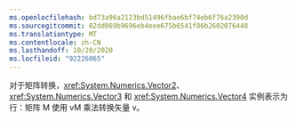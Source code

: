 ```yaml
---
ms.openlocfilehash: bd73a96a2123bd51496fbae6bf74eb6f76a2390d
ms.sourcegitcommit: 02dd069b9696eb4eee675b6541f86b2602076448
ms.translationtype: MT
ms.contentlocale: zh-CN
ms.lasthandoff: 10/20/2020
ms.locfileid: "92226065"
---
```

对于矩阵转换，<xref:System.Numerics.Vector2>、<xref:System.Numerics.Vector3> 和 <xref:System.Numerics.Vector4> 实例表示为行：矩阵 M 使用 vM 乘法转换矢量 v。